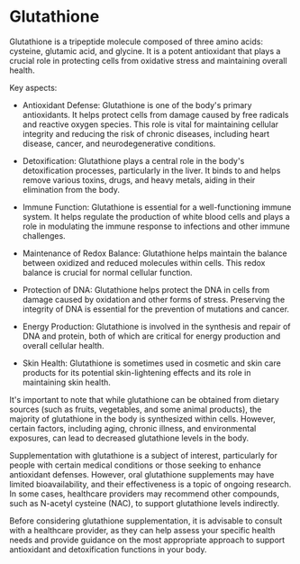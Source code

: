 # Glutathione

Glutathione is a tripeptide molecule composed of three amino acids: cysteine, glutamic acid, and glycine. It is a potent antioxidant that plays a crucial role in protecting cells from oxidative stress and maintaining overall health.

Key aspects:

* Antioxidant Defense: Glutathione is one of the body's primary antioxidants. It helps protect cells from damage caused by free radicals and reactive oxygen species. This role is vital for maintaining cellular integrity and reducing the risk of chronic diseases, including heart disease, cancer, and neurodegenerative conditions.

* Detoxification: Glutathione plays a central role in the body's detoxification processes, particularly in the liver. It binds to and helps remove various toxins, drugs, and heavy metals, aiding in their elimination from the body.

* Immune Function: Glutathione is essential for a well-functioning immune system. It helps regulate the production of white blood cells and plays a role in modulating the immune response to infections and other immune challenges.

* Maintenance of Redox Balance: Glutathione helps maintain the balance between oxidized and reduced molecules within cells. This redox balance is crucial for normal cellular function.

* Protection of DNA: Glutathione helps protect the DNA in cells from damage caused by oxidation and other forms of stress. Preserving the integrity of DNA is essential for the prevention of mutations and cancer.

* Energy Production: Glutathione is involved in the synthesis and repair of DNA and protein, both of which are critical for energy production and overall cellular health.

* Skin Health: Glutathione is sometimes used in cosmetic and skin care products for its potential skin-lightening effects and its role in maintaining skin health.

It's important to note that while glutathione can be obtained from dietary sources (such as fruits, vegetables, and some animal products), the majority of glutathione in the body is synthesized within cells. However, certain factors, including aging, chronic illness, and environmental exposures, can lead to decreased glutathione levels in the body.

Supplementation with glutathione is a subject of interest, particularly for people with certain medical conditions or those seeking to enhance antioxidant defenses. However, oral glutathione supplements may have limited bioavailability, and their effectiveness is a topic of ongoing research. In some cases, healthcare providers may recommend other compounds, such as N-acetyl cysteine (NAC), to support glutathione levels indirectly.

Before considering glutathione supplementation, it is advisable to consult with a healthcare provider, as they can help assess your specific health needs and provide guidance on the most appropriate approach to support antioxidant and detoxification functions in your body.
